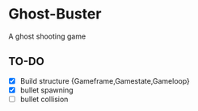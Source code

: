 # Ghost-Buster

A ghost shooting game

## TO-DO

- [x] Build structure {Gameframe,Gamestate,Gameloop}
- [x] bullet spawning
- [ ] bullet collision
